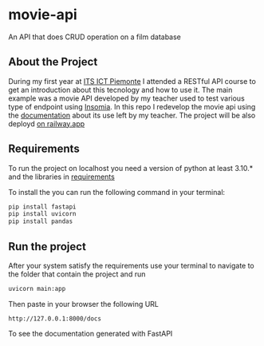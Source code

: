# movie-api
An API that does CRUD operation on a film database

## About the Project 

During my first year at [ITS ICT Piemonte](https://www.its-ictpiemonte.it) I attended a RESTful API course to get an introduction about this tecnology and how to use it. The main example was a movie API developed by my teacher used to test various type of endpoint using [Insomia](https://insomnia.rest). In this repo I redevelop the movie api using the [documentation](./docs.yaml) about its use left by my teacher. The project will be also deployd [on railway.app](https://railway.app)

## Requirements

To run the project on localhost you need a version of python at least 3.10.* and the libraries in [requirements](./requirements.txt)

To install the you can run the following command in your terminal:

```python
pip install fastapi
pip install uvicorn
pip install pandas
```

## Run the project 

After your system satisfy the requirements use your terminal to navigate to the folder that contain the project and run 

```python
uvicorn main:app
```

Then paste in your browser the following URL 
```
http://127.0.0.1:8000/docs
```
To see the documentation generated with FastAPI